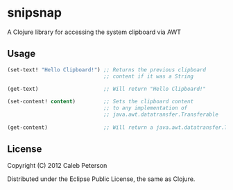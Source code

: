 # snipsnap

A Clojure library for accessing the system clipboard via AWT

## Usage

```clojure
(set-text! "Hello Clipboard!") ;; Returns the previous clipboard
                               ;; content if it was a String
                               
(get-text)                     ;; Will return "Hello Clipboard!"

(set-content! content)         ;; Sets the clipboard content
                               ;; to any implementation of
                               ;; java.awt.datatransfer.Transferable
                               
(get-content)                  ;; Will return a java.awt.datatransfer.Transferable
```

## License

Copyright (C) 2012 Caleb Peterson

Distributed under the Eclipse Public License, the same as Clojure.
